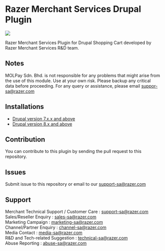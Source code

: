 
Razer Merchant Services Drupal Plugin
==================

<img src="https://user-images.githubusercontent.com/38641542/74416364-04b56a80-4e80-11ea-977e-b5b857305ee6.jpg">

Razer Merchant Services Plugin for Drupal Shopping Cart developed by Razer Merchant Services R&D team.


Notes
-----

MOLPay Sdn. Bhd. is not responsible for any problems that might arise from the use of this module. 
Use at your own risk. Please backup any critical data before proceeding. For any query or 
assistance, please email suppor-sa@razer.com


Installations
------------------------------------------------------

- [Drupal version 7.x.x and above](https://github.com/RazerMS/Drupal_Plugin/wiki/Drupal-7.x.x-and-above)
- [Drupal version 8.x and above](https://github.com/RazerMS/Drupal_Plugin/wiki/Drupal-8.x-and-above)


Contribution
------------

You can contribute to this plugin by sending the pull request to this repository.


Issues
------------

Submit issue to this repository or email to our support-sa@razer.com


Support
-------

Merchant Technical Support / Customer Care : support-sa@razer.com <br>
Sales/Reseller Enquiry : sales-sa@razer.com <br>
Marketing Campaign : marketing-sa@razer.com <br>
Channel/Partner Enquiry : channel-sa@razer.com <br>
Media Contact : media-sa@razer.com <br>
R&D and Tech-related Suggestion : technical-sa@razer.com <br>
Abuse Reporting : abuse-sa@razer.com
